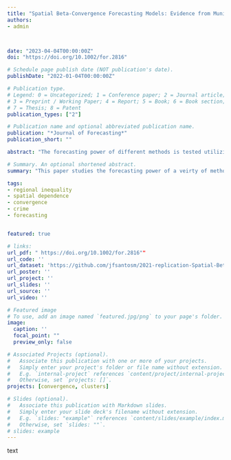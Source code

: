 ```yaml
---
title: "Spatial Beta‐Convergence Forecasting Models: Evidence from Municipal Homicide Rates in Colombia"
authors:
- admin



date: "2023-04-04T00:00:00Z"
doi: "https://doi.org/10.1002/for.2816"

# Schedule page publish date (NOT publication's date).
publishDate: "2022-01-04T00:00:00Z"

# Publication type.
# Legend: 0 = Uncategorized; 1 = Conference paper; 2 = Journal article;
# 3 = Preprint / Working Paper; 4 = Report; 5 = Book; 6 = Book section;
# 7 = Thesis; 8 = Patent
publication_types: ["2"]

# Publication name and optional abbreviated publication name.
publication: "*Journal of Forecasting*"
publication_short: ""

abstract: "The forecasting power of different methods is tested utilizing crime data for 1120 inland municipalities in Colombia. Using data from 2003 to 2018, five different forecasting methods are used: ETS, ARIMA, STAR, a classical beta convergence based model, and a spatial beta convergence model. First, it is shown that overall municipal crime disparities are steadily decreasing over time. This indicates that convergence and spatial effects are pivotal for the study of the dynamics of crime in Colombian municipalities. Time series cross-validation for 4-year ahead forecasts is implemented to assess the accuracy of all models. It is found that the STAR and the beta models have the lowest root mean squared errors. Therefore, as time goes by, space appears to play a more important role in the evolution of homicide rates. The paper concludes with some policy implications in terms of spatial effects and the mitigation of crime."

# Summary. An optional shortened abstract.
summary: "This paper studies the forecasting power of a veirty of methods including a regression method based on convegrence."

tags:
- regional inequality
- spatial dependence
- convergence
- crime
- forecasting 


featured: true

# links:
url_pdf: " https://doi.org/10.1002/for.2816""
url_code: ''
url_dataset: 'https://github.com/jfsantosm/2021-replication-Spatial-Beta-Convergence-Forecasting-Models----Journal-of-Forecasting'
url_poster: ''
url_project: ''
url_slides: ''
url_source: ''
url_video: ''

# Featured image
# To use, add an image named `featured.jpg/png` to your page's folder.
image:
  caption: ''
  focal_point: ""
  preview_only: false

# Associated Projects (optional).
#   Associate this publication with one or more of your projects.
#   Simply enter your project's folder or file name without extension.
#   E.g. `internal-project` references `content/project/internal-project/index.md`.
#   Otherwise, set `projects: []`.
projects: [convergence, clusters]

# Slides (optional).
#   Associate this publication with Markdown slides.
#   Simply enter your slide deck's filename without extension.
#   E.g. `slides: "example"` references `content/slides/example/index.md`.
#   Otherwise, set `slides: ""`.
# slides: example
---
```

text

